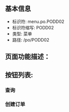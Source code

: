 
## 基本信息

- 标识符: menu.po.PODD02
- 标识符缩写: PODD02
- 类型: 菜单
- 路径: /po/PODD02

## 页面功能描述：





## 按钮列表:


### 查询



### 创建订单


